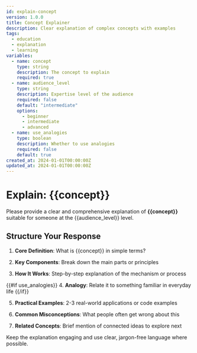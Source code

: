 ```yaml
---
id: explain-concept
version: 1.0.0
title: Concept Explainer
description: Clear explanation of complex concepts with examples
tags:
  - education
  - explanation
  - learning
variables:
  - name: concept
    type: string
    description: The concept to explain
    required: true
  - name: audience_level
    type: string
    description: Expertise level of the audience
    required: false
    default: "intermediate"
    options:
      - beginner
      - intermediate
      - advanced
  - name: use_analogies
    type: boolean
    description: Whether to use analogies
    required: false
    default: true
created_at: 2024-01-01T00:00:00Z
updated_at: 2024-01-01T00:00:00Z
---
```


# Explain: {{concept}}

Please provide a clear and comprehensive explanation of **{{concept}}** suitable for someone at the {{audience_level}} level.

## Structure Your Response

1. **Core Definition**: What is {{concept}} in simple terms?

2. **Key Components**: Break down the main parts or principles

3. **How It Works**: Step-by-step explanation of the mechanism or process

{{#if use_analogies}}
4. **Analogy**: Relate it to something familiar in everyday life
{{/if}}

5. **Practical Examples**: 2-3 real-world applications or code examples

6. **Common Misconceptions**: What people often get wrong about this

7. **Related Concepts**: Brief mention of connected ideas to explore next

Keep the explanation engaging and use clear, jargon-free language where possible.